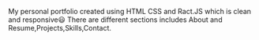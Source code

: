 My personal portfolio created using HTML CSS and Ract.JS which is clean and responsive😃 
There are different sections includes About and Resume,Projects,Skills,Contact.



